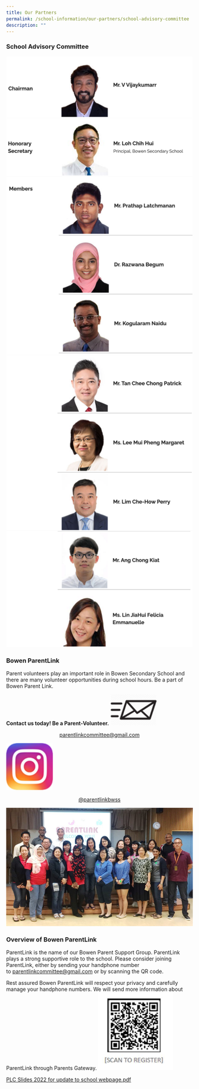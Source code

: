```yaml
---
title: Our Partners
permalink: /school-information/our-partners/school-advisory-committee
description: ""
---
```

### School Advisory Committee

![](/images/SAC1.png)
![](/images/SAC2.png)
![](/images/SAC3.png)
![](/images/SAC4.png)
![](/images/SAC5.png)

### Bowen ParentLink

Parent volunteers play an important role in Bowen Secondary School and there are many volunteer opportunities during school hours. Be a part of Bowen Parent Link.

**Contact us today! Be a Parent-Volunteer.**
<img src="/images/email-icon-pNG.png" 
     style="width:25%">
		 
<a href="parentlinkcommittee@gmail.com"><center>parentlinkcommittee@gmail.com</center></a>

<img src="/images/instagram-png.png" 
     style="width:25%">
<a href="https://www.instagram.com/accounts/login/?next=/parentlinkbwss/"> <center>@parentlinkbwss</center> </a>

![](/images/PSG-2018.jpeg)

### Overview of Bowen ParentLink


ParentLink is the name of our Bowen Parent Support Group. ParentLink plays a strong supportive role to the school. Please consider joining ParentLink, either by sending your handphone number to [parentlinkcommittee@gmail.com](mailto:parentlinkcommittee@gmail.com) or by scanning the QR code.  
  
Rest assured Bowen ParentLink will respect your privacy and carefully manage your handphone numbers. We will send more information about ParentLink through Parents Gateway.
<img src="/images/Parentlink_02.png" 
     style="width:40%">

[PLC Slides 2022 for update to school webpage.pdf](/files/PLC%20Slides%202022%20for%20update%20to%20school%20webpage.pdf)
